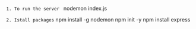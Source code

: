  `1. To run the server `
    nodemon index.js

`2. Istall packages`
    npm install -g nodemon
    npm init -y
    npm install express